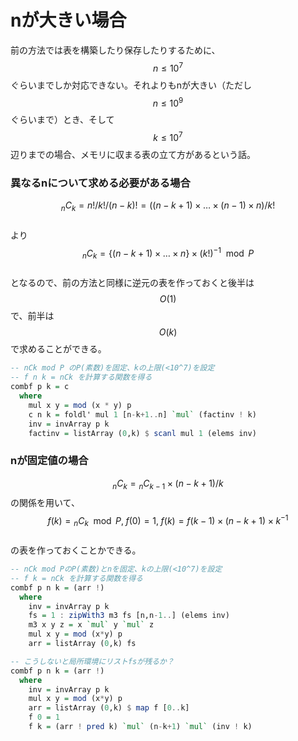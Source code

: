 # nが大きい場合

前の方法では表を構築したり保存したりするために、$$n \leq 10^7$$ぐらいまでしか対応できない。それよりもnが大きい（ただし $$n \leq 10^9$$ぐらいまで）とき、そして$$k \leq 10^7$$辺りまでの場合、メモリに収まる表の立て方があるという話。

### 異なるnについて求める必要がある場合

$${}_nC_k = n! / k! / (n-k)! = ((n-k+1) \times \dots \times (n-1) \times n) / k!$$  
より  
$${}_nC_k = \{ (n-k+1) \times \dots \times n \} \times (k!)^{-1} \mod P$$  
となるので、前の方法と同様に逆元の表を作っておくと後半は$$O(1)$$で、前半は$$O(k)$$で求めることができる。

```haskell
-- nCk mod P のP(素数)を固定、kの上限(<10^7)を設定
-- f n k = nCk を計算する関数を得る
combf p k = c
  where
    mul x y = mod (x * y) p
    c n k = foldl' mul 1 [n-k+1..n] `mul` (factinv ! k)
    inv = invArray p k
    factinv = listArray (0,k) $ scanl mul 1 (elems inv)
```

### nが固定値の場合

$${}_nC_k = {}_nC_{k-1} \times (n-k+1)/k$$の関係を用いて、  
$$f(k) = {}_nC_k \mod P, \; f(0) = 1, \; f(k) = f(k-1)  \times (n-k+1) \times k^{-1}$$  
の表を作っておくことかできる。

```haskell
-- nCk mod PのP(素数)とnを固定、kの上限(<10^7)を設定
-- f k = nCk を計算する関数を得る
combf p n k = (arr !)
  where
    inv = invArray p k
    fs = 1 : zipWith3 m3 fs [n,n-1..] (elems inv)
    m3 x y z = x `mul` y `mul` z
    mul x y = mod (x*y) p
    arr = listArray (0,k) fs
```

```haskell
-- こうしないと局所環境にリストfsが残るか？
combf p n k = (arr !)
  where
    inv = invArray p k
    mul x y = mod (x*y) p
    arr = listArray (0,k) $ map f [0..k]
    f 0 = 1
    f k = (arr ! pred k) `mul` (n-k+1) `mul` (inv ! k)
```

